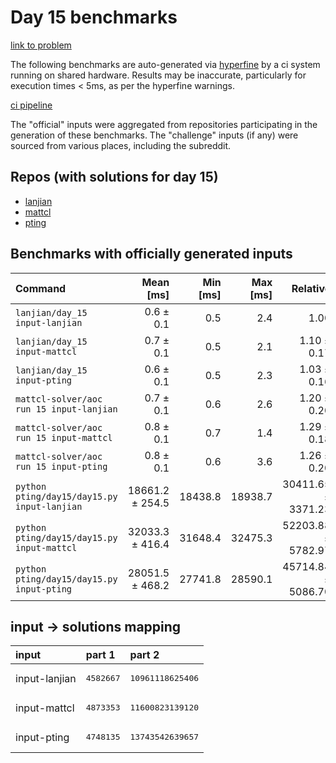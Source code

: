 # Day 15 benchmarks

[link to problem](http://adventofcode.com/2022/day/15)

The following benchmarks are auto-generated via [hyperfine](https://github.com/sharkdp/hyperfine) by a ci system running on shared hardware. Results may be inaccurate, particularly for execution times < 5ms, as per the hyperfine warnings.

[ci pipeline](http://ci.papercode.net:8080/teams/aoc2022/pipelines/aoc-compare-2022)

The "official" inputs were aggregated from repositories participating in the generation of these benchmarks. The "challenge" inputs (if any) were sourced from various places, including the subreddit.

## Repos (with solutions for day 15)


- [lanjian](https://github.com/LanJian/aoc-2022)
- [mattcl](https://github.com/mattcl/aoc2022)
- [pting](https://github.com/pting/aoc2022)

## Benchmarks with officially generated inputs
| Command | Mean [ms] | Min [ms] | Max [ms] | Relative |
|:---|---:|---:|---:|---:|
| `lanjian/day_15 input-lanjian` | 0.6 ± 0.1 | 0.5 | 2.4 | 1.00 |
| `lanjian/day_15 input-mattcl` | 0.7 ± 0.1 | 0.5 | 2.1 | 1.10 ± 0.17 |
| `lanjian/day_15 input-pting` | 0.6 ± 0.1 | 0.5 | 2.3 | 1.03 ± 0.16 |
| `mattcl-solver/aoc run 15 input-lanjian` | 0.7 ± 0.1 | 0.6 | 2.6 | 1.20 ± 0.20 |
| `mattcl-solver/aoc run 15 input-mattcl` | 0.8 ± 0.1 | 0.7 | 1.4 | 1.29 ± 0.18 |
| `mattcl-solver/aoc run 15 input-pting` | 0.8 ± 0.1 | 0.6 | 3.6 | 1.26 ± 0.20 |
| `python pting/day15/day15.py input-lanjian` | 18661.2 ± 254.5 | 18438.8 | 18938.7 | 30411.65 ± 3371.23 |
| `python pting/day15/day15.py input-mattcl` | 32033.3 ± 416.4 | 31648.4 | 32475.3 | 52203.88 ± 5782.97 |
| `python pting/day15/day15.py input-pting` | 28051.5 ± 468.2 | 27741.8 | 28590.1 | 45714.84 ± 5086.70 |

## input -> solutions mapping
|input|part 1|part 2|
|:---|:---|:---|
|input-lanjian|<pre>4582667</pre>|<pre>10961118625406</pre>|
|input-mattcl|<pre>4873353</pre>|<pre>11600823139120</pre>|
|input-pting|<pre>4748135</pre>|<pre>13743542639657</pre>|
